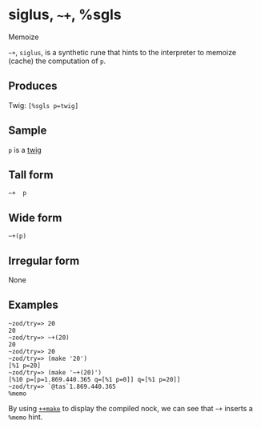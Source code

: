 siglus, `~+`, %sgls
============================

Memoize

`~+`, `siglus`, is a synthetic rune that hints to the interpreter to
memoize (cache) the computation of `p`.

Produces
--------

Twig: `[%sgls p=twig]`

Sample
------

`p` is a [twig]()

Tall form
---------

    ~+  p

Wide form
---------

    ~+(p)

Irregular form
--------------

None

Examples
--------

    ~zod/try=> 20
    20
    ~zod/try=> ~+(20)
    20
    ~zod/try=> 20
    ~zod/try=> (make '20')
    [%1 p=20]
    ~zod/try=> (make '~+(20)')
    [%10 p=[p=1.869.440.365 q=[%1 p=0]] q=[%1 p=20]]
    ~zod/try=> `@tas`1.869.440.365
    %memo

By using [`++make`]() to display the compiled nock, we can see that `~+`
inserts a `%memo` hint.
